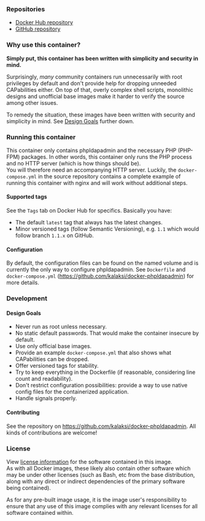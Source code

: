 
### Repositories
- [Docker Hub repository](https://registry.hub.docker.com/u/kalaksi/phpldapadmin/)
- [GitHub repository](https://github.com/kalaksi/docker-phpldapadmin)

### Why use this container?
**Simply put, this container has been written with simplicity and security in mind.**

Surprisingly, _many_ community containers run unnecessarily with root privileges by default and don't provide help for dropping unneeded CAPabilities either.
On top of that, overly complex shell scripts, monolithic designs and unofficial base images make it harder to verify the source among other issues.

To remedy the situation, these images have been written with security and simplicity in mind. See [Design Goals](#design-goals) further down.

### Running this container
This container only contains phpldapadmin and the necessary PHP (PHP-FPM) packages. In other words, this container only runs the PHP process and no HTTP server (which is how things should be).  
You will therefore need an accompanying HTTP server. Luckily, the ```docker-compose.yml``` in the source repository contains a complete example of running this container with nginx and will work without additional steps.

#### Supported tags
See the ```Tags``` tab on Docker Hub for specifics. Basically you have:
- The default ```latest``` tag that always has the latest changes.
- Minor versioned tags (follow Semantic Versioning), e.g. ```1.1``` which would follow branch ```1.1.x``` on GitHub.

#### Configuration
By default, the configuration files can be found on the named volume and is currently the only way to configure phpldapadmin.
See ```Dockerfile``` and ```docker-compose.yml``` (<https://github.com/kalaksi/docker-phpldapadmin>) for more details.

### Development
#### Design Goals
- Never run as root unless necessary.
- No static default passwords. That would make the container insecure by default.
- Use only official base images.
- Provide an example ```docker-compose.yml``` that also shows what CAPabilities can be dropped.
- Offer versioned tags for stability.
- Try to keep everything in the Dockerfile (if reasonable, considering line count and readability).
- Don't restrict configuration possibilities: provide a way to use native config files for the containerized application.
- Handle signals properly.

#### Contributing
See the repository on <https://github.com/kalaksi/docker-phpldapadmin>.
All kinds of contributions are welcome!

### License
View [license information](https://github.com/kalaksi/docker-phpldapadmin/blob/master/LICENSE) for the software contained in this image.  
As with all Docker images, these likely also contain other software which may be under other licenses (such as Bash, etc from the base distribution, along with any direct or indirect dependencies of the primary software being contained).  
  
As for any pre-built image usage, it is the image user's responsibility to ensure that any use of this image complies with any relevant licenses for all software contained within.
